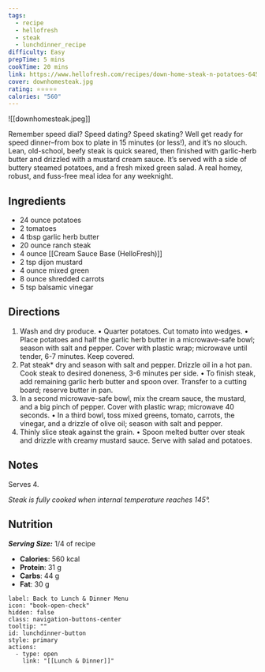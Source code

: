 ```yaml
---
tags:
  - recipe
  - hellofresh
  - steak
  - lunchdinner_recipe
difficulty: Easy
prepTime: 5 mins
cookTime: 20 mins
link: https://www.hellofresh.com/recipes/down-home-steak-n-potatoes-645125c361bbb8284f0f89f6
cover: downhomesteak.jpg
rating: ⭐️⭐️⭐️⭐️⭐️
calories: "560"
---
```


![[downhomesteak.jpeg]]

Remember speed dial? Speed dating? Speed skating? Well get ready for speed dinner–from box to plate in 15 minutes (or less!), and it’s no slouch. Lean, old-school, beefy steak is quick seared, then finished with garlic-herb butter and drizzled with a mustard cream sauce. It’s served with a side of buttery steamed potatoes, and a fresh mixed green salad. A real homey, robust, and fuss-free meal idea for any weeknight.

## Ingredients
- 24 ounce potatoes
- 2 tomatoes
- 4 tbsp garlic herb butter
- 20 ounce ranch steak
- 4 ounce [[Cream Sauce Base (HelloFresh)]]
- 2 tsp dijon mustard
- 4 ounce mixed green
- 8 ounce shredded carrots
- 5 tsp balsamic vinegar


## Directions
1. Wash and dry produce. • Quarter potatoes. Cut tomato into wedges. • Place potatoes and half the garlic herb butter in a microwave-safe bowl; season with salt and pepper. Cover with plastic wrap; microwave until tender, 6-7 minutes. Keep covered.
2. Pat steak* dry and season with salt and pepper. Drizzle oil in a hot pan. Cook steak to desired doneness, 3-6 minutes per side. • To finish steak, add remaining garlic herb butter and spoon over. Transfer to a cutting board; reserve butter in pan.
3. In a second microwave-safe bowl, mix the cream sauce, the mustard, and a big pinch of pepper. Cover with plastic wrap; microwave 40 seconds. • In a third bowl, toss mixed greens, tomato, carrots, the vinegar, and a drizzle of olive oil; season with salt and pepper.
4. Thinly slice steak against the grain. • Spoon melted butter over steak and drizzle with creamy mustard sauce. Serve with salad and potatoes.
## Notes
Serves 4.

*Steak is fully cooked when internal temperature reaches 145°.*

## Nutrition
***Serving Size:*** 1/4 of recipe
- **Calories**: 560 kcal
- **Protein**: 31 g
- **Carbs**: 44 g
- **Fat**: 30 g


```meta-bind-button
label: Back to Lunch & Dinner Menu
icon: "book-open-check"
hidden: false
class: navigation-buttons-center
tooltip: ""
id: lunchdinner-button
style: primary
actions:
  - type: open
    link: "[[Lunch & Dinner]]"

```
 
